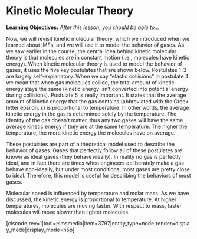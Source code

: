 <div style="float:right;margin:auto"><ebook-button title="Kinetic Molecular Theory" link="https://genchem.science.psu.edu/12-1-kinetic-molecular-theory"></ebook-button></div>

# Kinetic Molecular Theory

**Learning Objectives:** _After this lesson, you should be able to…_




Now, we will revisit kinetic molecular theory, which we introduced when we learned about IMFs, and we will use it to model the behavior of gases. As we saw earlier in the course, the central idea behind kinetic molecular theory is that molecules are in constant motion (i.e., molecules have kinetic energy). When kinetic molecular theory is used to model the behavior of gases, it uses the five key postulates that are shown below. Postulates 1-3 are largely self-explanatory. When we say “elastic collisions” in postulate 4 we mean that when gas molecules collide, the total amount of kinetic energy stays the same (kinetic energy isn’t converted into potential energy during collisions). Postulate 5 is really important. It states that the average amount of kinetic energy that the gas contains (abbreviated with the Greek letter epsilon, ε) is proportional to temperature. In other words, the average kinetic energy in the gas is determined solely by the temperature. The identity of the gas doesn’t matter, thus any two gases will have the same average kinetic energy if they are at the same temperature. The higher the temperature, the more kinetic energy the molecules have on average. 

These postulates are part of a theoretical model used to describe the behavior of gases. Gases that perfectly follow all of these postulates are known as ideal gases (they behave ideally). In reality no gas is perfectly ideal, and in fact there are times when engineers deliberately make a gas behave non-ideally, but under most conditions, most gases are pretty close to ideal. Therefore, this model is useful for describing the behaviors of most gases. 

Molecular speed is influenced by temperature and molar mass.  As we have discussed, the kinetic energy is proportional to temperature.  At higher temperatures, molecules are moving faster.  With respect to mass, faster molecules will move slower than lighter molecules.
 
[ciscode|rev=1|tool=elmsmedia|item=3797|entity_type=node|render=display_mode|display_mode=h5p]